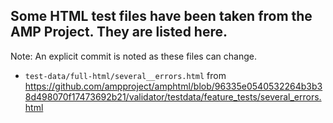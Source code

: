 ##  Some HTML test files have been taken from the AMP Project. They are listed here.

Note: An explicit commit is noted as these files can change.

* `test-data/full-html/several__errors.html` from https://github.com/ampproject/amphtml/blob/96335e0540532264b3b38d498070f17473692b21/validator/testdata/feature_tests/several_errors.html


